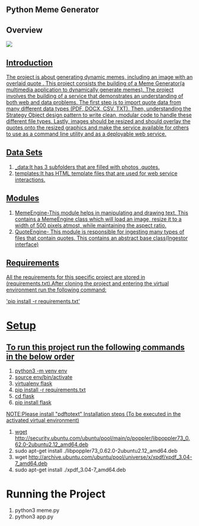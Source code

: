 ## Python Meme Generator
## Overview
<a href="MemeGenerator"  >
<img src="https://user-images.githubusercontent.com/86887626/134783528-59775962-ba12-4130-bf97-9385e45bdddb.jpg"/>

## Introduction
The project is about generating  dynamic memes, including an image with an overlaid quote . This project consists the building of a Meme Generator(a multimedia application to dynamically generate memes). The project involves the building of a service that demonstrates an understanding of both web and data problems. The first step is to import quote data from many different data types (PDF, DOCX, CSV, TXT). Then, understanding the Strategy Object design pattern to write clean, modular code to handle these different file types. Lastly, images should be resized and  should overlay the quotes onto the resized graphics and make the service available for others to use as a command line utility and as a deployable web service.



## Data Sets
1. _data:It has 3 subfolders that are filled with photos ,quotes.
2. templates:It has HTML template files that are used for web service interactions.

## Modules
1. MemeEngine-This module helps in manipulating and drawing text. This contains a MemeEngine class which will load an image, resize it to a width of 500 pixels atmost, while maintaining the aspect ratio.
2. QuoteEngine- This module is responsible for ingesting many types of files that contain quotes. This contains an abstract base class(Ingestor interface)

## Requirements
 All the requirements for this specific project are stored in (requirements.txt).After cloning the project and entering the virtual environment run the following command:
 
  'pip install -r requirements.txt'

 # Setup
## To run this project run  the following commands  in the below order 
1. python3 -m venv env
2. source env/bin/activate
3. virtualenv flask
4. pip install -r requirements.txt 
5. cd flask
6. pip install flask

NOTE:Please install "pdftotext"
Installation steps 
(To be executed in the activated virtual environment)
1. wget http://security.ubuntu.com/ubuntu/pool/main/p/poppler/libpoppler73_0.62.0-2ubuntu2.12_amd64.deb
2. sudo apt-get install ./libpoppler73_0.62.0-2ubuntu2.12_amd64.deb
3. wget http://archive.ubuntu.com/ubuntu/pool/universe/x/xpdf/xpdf_3.04-7_amd64.deb
4. sudo apt-get install ./xpdf_3.04-7_amd64.deb

# Running the Project
1. python3 meme.py
2. python3 app.py

